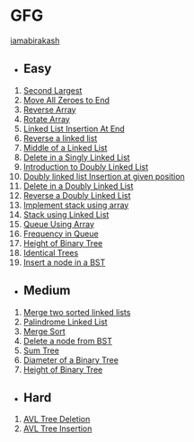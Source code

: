# GFG
[iamabirakash](https://leetcode.com/u/iamabirakash/)

* ## Easy
1. [Second Largest](https://github.com/iamabirakash/GFG/tree/main/ARRAYS/Second%20Largest)
2. [Move All Zeroes to End](https://github.com/iamabirakash/GFG/tree/main/ARRAYS/Move%20All%20Zeroes%20to%20End)
3. [Reverse Array](https://github.com/iamabirakash/GFG/tree/main/ARRAYS/Reverse%20an%20Array)
4. [Rotate Array](https://github.com/iamabirakash/GFG/tree/main/ARRAYS/Rotate%20Array)
5. [Linked List Insertion At End](https://github.com/iamabirakash/GFG/tree/main/LINKED%20LIST/Linked%20List%20Insertion%20At%20End)
6. [Reverse a linked list](https://github.com/iamabirakash/GFG/tree/main/LINKED%20LIST/Reverse%20a%20linked%20list)
7. [Middle of a Linked List](https://github.com/iamabirakash/GFG/tree/main/LINKED%20LIST/Middle%20of%20a%20Linked%20List)
8. [Delete in a Singly Linked List](https://github.com/iamabirakash/GFG/tree/main/LINKED%20LIST/Delete%20in%20a%20Singly%20Linked%20Lis)
9. [Introduction to Doubly Linked List](https://github.com/iamabirakash/GFG/tree/main/LINKED%20LIST/Introduction%20to%20Doubly%20Linked%20List)
10. [Doubly linked list Insertion at given position](https://github.com/iamabirakash/GFG/tree/main/LINKED%20LIST/Doubly%20linked%20list%20Insertion%20at%20given%20position)
11. [Delete in a Doubly Linked List](https://github.com/iamabirakash/GFG/tree/main/LINKED%20LIST/Delete%20in%20a%20Doubly%20Linked%20List)
12. [Reverse a Doubly Linked List](https://github.com/iamabirakash/GFG/tree/main/LINKED%20LIST/Reverse%20a%20Doubly%20Linked%20List)
13. [Implement stack using array](https://github.com/iamabirakash/GFG/tree/main/ARRAYS/Implement%20stack%20using%20array)
14. [Stack using Linked List](https://github.com/iamabirakash/GFG/tree/main/LINKED%20LIST/Stack%20using%20Linked%20List)
15. [Queue Using Array](https://github.com/iamabirakash/GFG/tree/main/ARRAYS/Queue%20Using%20Array)
16. [Frequency in Queue](https://github.com/iamabirakash/GFG/tree/main/QUEUE/Frequency%20in%20Queue)
17. [Height of Binary Tree](https://github.com/iamabirakash/GFG/tree/main/TREE/Height%20of%20Binary%20Tree)
18. [Identical Trees](https://github.com/iamabirakash/GFG/tree/main/TREE/Identical%20Trees)
19. [Insert a node in a BST](https://github.com/iamabirakash/GFG/tree/main/TREE/Insert%20a%20node%20in%20a%20BST)

* ## Medium
1. [Merge two sorted linked lists](https://github.com/iamabirakash/GFG/tree/main/LINKED%20LIST/Merge%20two%20sorted%20linked%20lists)
2. [Palindrome Linked List](https://github.com/iamabirakash/GFG/tree/main/LINKED%20LIST/Palindrome%20Linked%20List)
3. [Merge Sort](https://github.com/iamabirakash/GFG/tree/main/ARRAYS/MERGE%20SORT)
4. [Delete a node from BST](https://github.com/iamabirakash/GFG/tree/main/TREE/Delete%20a%20node%20from%20BST)
5. [Sum Tree](https://github.com/iamabirakash/GFG/tree/main/TREE/Sum%20Tree)
6. [Diameter of a Binary Tree](https://github.com/iamabirakash/GFG/tree/main/TREE/Diameter%20of%20a%20Binary%20Tree)
7. [Height of Binary Tree](https://github.com/iamabirakash/GFG/tree/main/TREE/Height%20of%20Binary%20Tree)

* ## Hard
1. [AVL Tree Deletion](https://github.com/iamabirakash/GFG/tree/main/TREE/AVL%20Tree%20Deletion)
2. [AVL Tree Insertion](https://github.com/iamabirakash/GFG/tree/main/TREE/AVL%20Tree%20Insertion)
